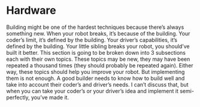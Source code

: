 # Hardware

Building might be one of the hardest techniques because there’s always something new. When your robot breaks, it’s because of the building. Your coder’s limit, it’s defined by the building. Your driver’s capabilities, it’s defined by the building. Your little sibling breaks your robot, you should’ve built it better.
This section is going to be broken down into 3 subsections each with their own topics. These topics may be new, they may have been repeated a thousand times (they should probably be repeated again). Either way, these topics should help you improve your robot. But implementing them is not enough. A good builder needs to know how to build well and take into account their coder’s and driver’s needs. I can’t discuss that, but when you can take your coder’s or your driver’s idea and implement it semi-perfectly, you’ve made it.
